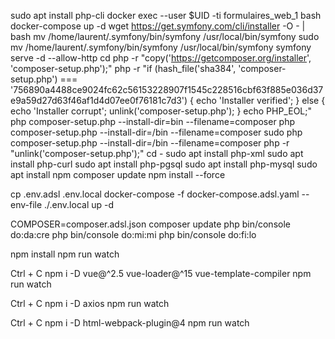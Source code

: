 sudo apt install php-cli
docker exec --user $UID -ti formulaires_web_1 bash
docker-compose up -d
wget https://get.symfony.com/cli/installer -O - | bash
mv /home/laurent/.symfony/bin/symfony /usr/local/bin/symfony
sudo mv /home/laurent/.symfony/bin/symfony /usr/local/bin/symfony
symfony serve -d --allow-http
cd 
php -r "copy('https://getcomposer.org/installer', 'composer-setup.php');"
php -r "if (hash_file('sha384', 'composer-setup.php') === '756890a4488ce9024fc62c56153228907f1545c228516cbf63f885e036d37e9a59d27d63f46af1d4d07ee0f76181c7d3') { echo 'Installer verified'; } else { echo 'Installer corrupt'; unlink('composer-setup.php'); } echo PHP_EOL;"
php composer-setup.php --install-dir=bin --filename=composer
php composer-setup.php --install-dir=/bin --filename=composer
sudo php composer-setup.php --install-dir=/bin --filename=composer
php -r "unlink('composer-setup.php');"
cd -
sudo apt install php-xml
sudo apt install php-curl
sudo apt install php-pgsql
sudo apt install php-mysql
sudo apt install npm
composer update
npm install --force
<!-- php bin/console make:docker:database -->
<!-- docker-compose up -d -->
cp .env.adsl .env.local
docker-compose -f docker-compose.adsl.yaml --env-file ./.env.local up -d

COMPOSER=composer.adsl.json composer update
php bin/console do:da:cre
php bin/console do:mi:mi
php bin/console do:fi:lo
<!-- symfony serve --allow-http -d -->
npm install
npm run watch

Ctrl + C
npm i -D vue@^2.5 vue-loader@^15 vue-template-compiler
npm run watch

Ctrl + C
npm i -D axios
npm run watch


Ctrl + C
npm i -D html-webpack-plugin@4
npm run watch


